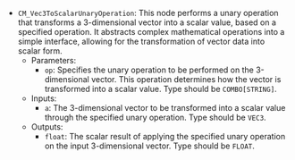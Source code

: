 - `CM_Vec3ToScalarUnaryOperation`: This node performs a unary operation that transforms a 3-dimensional vector into a scalar value, based on a specified operation. It abstracts complex mathematical operations into a simple interface, allowing for the transformation of vector data into scalar form.
    - Parameters:
        - `op`: Specifies the unary operation to be performed on the 3-dimensional vector. This operation determines how the vector is transformed into a scalar value. Type should be `COMBO[STRING]`.
    - Inputs:
        - `a`: The 3-dimensional vector to be transformed into a scalar value through the specified unary operation. Type should be `VEC3`.
    - Outputs:
        - `float`: The scalar result of applying the specified unary operation on the input 3-dimensional vector. Type should be `FLOAT`.
